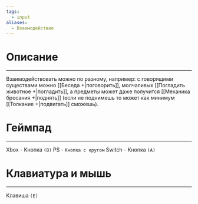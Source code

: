 ```yaml
---
tags:
  - input
aliases:
  - Взаимодействие
---
```

# Описание
___
Взаимодействовать можно по разному, например: с говорящими существами можно [[Беседа +|поговорить]], молчаливых [[Погладить животное +|погладить]], а предметы может даже получится [[Механика бросания +|поднять]] (если не поднимешь то может как минимум [[Толкание +|подвигать]] сможешь).
# Геймпад
___
Xbox - Кнопка `(B)`
PS - `Кнопка с кругом`
Switch - Кнопка `(A)`
# Клавиатура и мышь
___
Клавиша `(E)`